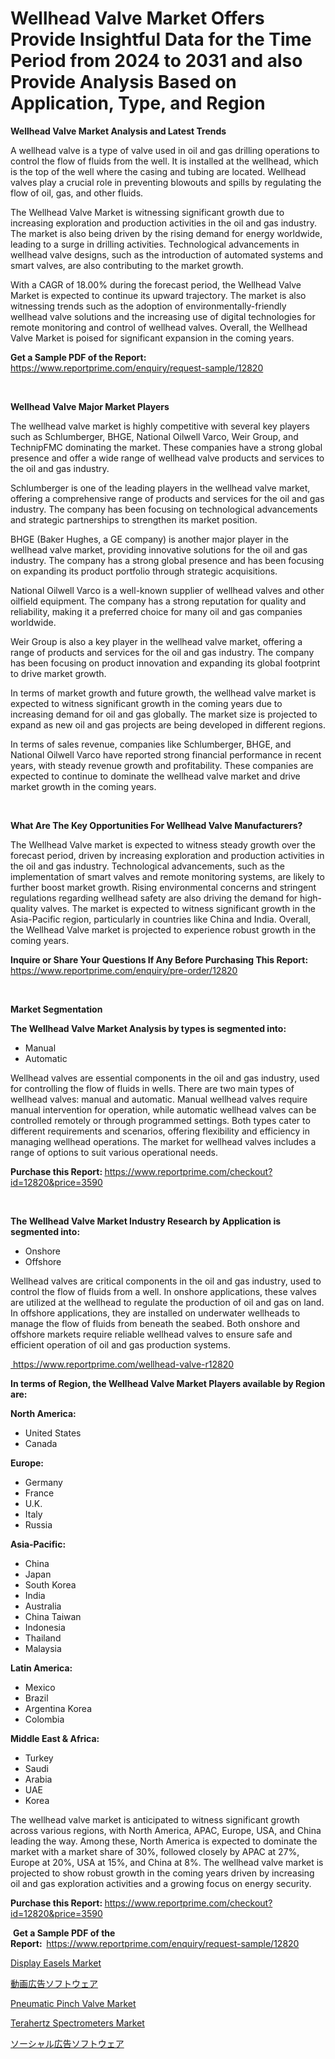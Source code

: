 <p><h1>Wellhead Valve Market Offers Provide Insightful Data for the Time Period from 2024 to 2031 and also Provide Analysis Based on Application, Type, and Region</h1></p><p><strong>Wellhead Valve Market Analysis and Latest Trends</strong></p>
<p><p>A wellhead valve is a type of valve used in oil and gas drilling operations to control the flow of fluids from the well. It is installed at the wellhead, which is the top of the well where the casing and tubing are located. Wellhead valves play a crucial role in preventing blowouts and spills by regulating the flow of oil, gas, and other fluids.</p><p>The Wellhead Valve Market is witnessing significant growth due to increasing exploration and production activities in the oil and gas industry. The market is also being driven by the rising demand for energy worldwide, leading to a surge in drilling activities. Technological advancements in wellhead valve designs, such as the introduction of automated systems and smart valves, are also contributing to the market growth.</p><p>With a CAGR of 18.00% during the forecast period, the Wellhead Valve Market is expected to continue its upward trajectory. The market is also witnessing trends such as the adoption of environmentally-friendly wellhead valve solutions and the increasing use of digital technologies for remote monitoring and control of wellhead valves. Overall, the Wellhead Valve Market is poised for significant expansion in the coming years.</p></p>
<p><strong>Get a Sample PDF of the Report:&nbsp;</strong> <a href="https://www.reportprime.com/enquiry/request-sample/12820">https://www.reportprime.com/enquiry/request-sample/12820</a></p>
<p>&nbsp;</p>
<p><strong>Wellhead Valve Major Market Players</strong></p>
<p><p>The wellhead valve market is highly competitive with several key players such as Schlumberger, BHGE, National Oilwell Varco, Weir Group, and TechnipFMC dominating the market. These companies have a strong global presence and offer a wide range of wellhead valve products and services to the oil and gas industry.</p><p>Schlumberger is one of the leading players in the wellhead valve market, offering a comprehensive range of products and services for the oil and gas industry. The company has been focusing on technological advancements and strategic partnerships to strengthen its market position. </p><p>BHGE (Baker Hughes, a GE company) is another major player in the wellhead valve market, providing innovative solutions for the oil and gas industry. The company has a strong global presence and has been focusing on expanding its product portfolio through strategic acquisitions.</p><p>National Oilwell Varco is a well-known supplier of wellhead valves and other oilfield equipment. The company has a strong reputation for quality and reliability, making it a preferred choice for many oil and gas companies worldwide.</p><p>Weir Group is also a key player in the wellhead valve market, offering a range of products and services for the oil and gas industry. The company has been focusing on product innovation and expanding its global footprint to drive market growth.</p><p>In terms of market growth and future growth, the wellhead valve market is expected to witness significant growth in the coming years due to increasing demand for oil and gas globally. The market size is projected to expand as new oil and gas projects are being developed in different regions.</p><p>In terms of sales revenue, companies like Schlumberger, BHGE, and National Oilwell Varco have reported strong financial performance in recent years, with steady revenue growth and profitability. These companies are expected to continue to dominate the wellhead valve market and drive market growth in the coming years.</p></p>
<p>&nbsp;</p>
<p><strong>What Are The Key Opportunities For Wellhead Valve Manufacturers?</strong></p>
<p><p>The Wellhead Valve market is expected to witness steady growth over the forecast period, driven by increasing exploration and production activities in the oil and gas industry. Technological advancements, such as the implementation of smart valves and remote monitoring systems, are likely to further boost market growth. Rising environmental concerns and stringent regulations regarding wellhead safety are also driving the demand for high-quality valves. The market is expected to witness significant growth in the Asia-Pacific region, particularly in countries like China and India. Overall, the Wellhead Valve market is projected to experience robust growth in the coming years.</p></p>
<p><strong>Inquire or Share Your Questions If Any Before Purchasing This Report:</strong> <a href="https://www.reportprime.com/enquiry/pre-order/12820">https://www.reportprime.com/enquiry/pre-order/12820</a></p>
<p>&nbsp;</p>
<p><strong>Market Segmentation</strong></p>
<p><strong>The Wellhead Valve Market Analysis by types is segmented into:</strong></p>
<p><ul><li>Manual</li><li>Automatic</li></ul></p>
<p><p>Wellhead valves are essential components in the oil and gas industry, used for controlling the flow of fluids in wells. There are two main types of wellhead valves: manual and automatic. Manual wellhead valves require manual intervention for operation, while automatic wellhead valves can be controlled remotely or through programmed settings. Both types cater to different requirements and scenarios, offering flexibility and efficiency in managing wellhead operations. The market for wellhead valves includes a range of options to suit various operational needs.</p></p>
<p><strong>Purchase this Report:&nbsp;</strong><a href="https://www.reportprime.com/checkout?id=12820&price=3590">https://www.reportprime.com/checkout?id=12820&price=3590</a></p>
<p>&nbsp;</p>
<p><strong>The Wellhead Valve Market Industry Research by Application is segmented into:</strong></p>
<p><ul><li>Onshore</li><li>Offshore</li></ul></p>
<p><p>Wellhead valves are critical components in the oil and gas industry, used to control the flow of fluids from a well. In onshore applications, these valves are utilized at the wellhead to regulate the production of oil and gas on land. In offshore applications, they are installed on underwater wellheads to manage the flow of fluids from beneath the seabed. Both onshore and offshore markets require reliable wellhead valves to ensure safe and efficient operation of oil and gas production systems.</p></p>
<p><a href="https://www.reportprime.com/wellhead-valve-r12820">&nbsp;https://www.reportprime.com/wellhead-valve-r12820</a></p>
<p><strong>In terms of Region, the Wellhead Valve Market Players available by Region are:</strong></p>
<p>
    <p> <strong> North America: </strong>
        <ul>
            <li>United States</li>
            <li>Canada</li>
        </ul>
        </p> 
    <p> <strong> Europe: </strong>
        <ul>
            <li>Germany</li>
            <li>France</li>
            <li>U.K.</li>
            <li>Italy</li>
            <li>Russia</li>
        </ul>
        </p> 
    <p> <strong> Asia-Pacific: </strong>
        <ul>
            <li>China</li>
            <li>Japan</li>
            <li>South Korea</li>
            <li>India</li>
            <li>Australia</li>
            <li>China Taiwan</li>
            <li>Indonesia</li>
            <li>Thailand</li>
            <li>Malaysia</li>
        </ul>
        </p> 
    <p> <strong> Latin America: </strong>
        <ul>
            <li>Mexico</li>
            <li>Brazil</li>
            <li>Argentina Korea</li>
            <li>Colombia</li>
        </ul>
        </p> 
    <p> <strong> Middle East & Africa: </strong>
        <ul>
            <li>Turkey</li>
            <li>Saudi</li>
            <li>Arabia</li>
            <li>UAE</li>
            <li>Korea</li>
        </ul>
    </p>
    </p>
<p><p>The wellhead valve market is anticipated to witness significant growth across various regions, with North America, APAC, Europe, USA, and China leading the way. Among these, North America is expected to dominate the market with a market share of 30%, followed closely by APAC at 27%, Europe at 20%, USA at 15%, and China at 8%. The wellhead valve market is projected to show robust growth in the coming years driven by increasing oil and gas exploration activities and a growing focus on energy security.</p></p>
<p><strong>Purchase this Report: </strong><a href="https://www.reportprime.com/checkout?id=12820&price=3590">https://www.reportprime.com/checkout?id=12820&price=3590</a></p>
<p>&nbsp;<strong>Get a Sample PDF of the Report:&nbsp;&nbsp;</strong><a href="https://www.reportprime.com/enquiry/request-sample/12820">https://www.reportprime.com/enquiry/request-sample/12820</a></p>
<p><strong></strong></p>
<p><p><a href="https://www.linkedin.com/pulse/display-easels-market-trends-forecast-competitive-analysis-ht6ee?trackingId=wvExeYB23XyvgHcy8oOypQ%3D%3D">Display Easels Market</a></p><p><a href="https://github.com/oqoeusbvpadwjs08/Market-Research-Report-List-2/blob/main/281442176020.md">動画広告ソフトウェア</a></p><p><a href="https://www.linkedin.com/pulse/pneumatic-pinch-valve-market-furnishes-information-share-trends-4xkxe?trackingId=trHt%2FKJ26i9CfmQxCD%2FRVw%3D%3D">Pneumatic Pinch Valve Market</a></p><p><a href="https://github.com/SashaBeier2023/Market-Research-Report-List-1/blob/main/terahertz-spectrometers-market.md">Terahertz Spectrometers Market</a></p><p><a href="https://github.com/KaliMetz2023/Market-Research-Report-List-1/blob/main/708092576019.md">ソーシャル広告ソフトウェア</a></p></p>